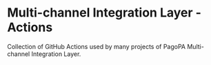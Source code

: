 # Multi-channel Integration Layer - Actions
Collection of GitHub Actions used by many projects of PagoPA Multi-channel Integration Layer.
